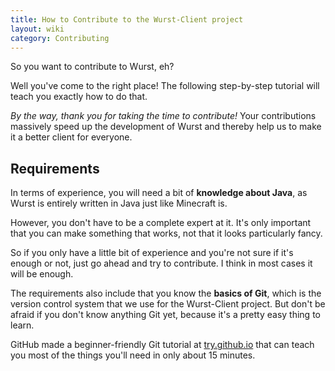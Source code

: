 ```yaml
---
title: How to Contribute to the Wurst-Client project
layout: wiki
category: Contributing
---
```

So you want to contribute to Wurst, eh?

Well you've come to the right place! The following step-by-step tutorial will teach you exactly how to do that.

*By the way, thank you for taking the time to contribute!* Your contributions massively speed up the development of Wurst and thereby help us to make it a better client for everyone.

## Requirements
In terms of experience, you will need a bit of **knowledge about Java**, as Wurst is entirely written in Java just like Minecraft is.

However, you don't have to be a complete expert at it. It's only important that you can make something that works, not that it looks particularly fancy.

So if you only have a little bit of experience and you're not sure if it's enough or not, just go ahead and try to contribute. I think in most cases it will be enough.

The requirements also include that you know the **basics of Git**, which is the version control system that we use for the Wurst-Client project. But don't be afraid if you don't know anything Git yet, because it's a pretty easy thing to learn.

GitHub made a beginner-friendly Git tutorial at <a href="http://try.github.io/" target="_blank">try.github.io</a> that can teach you most of the things you'll need in only about 15 minutes.
